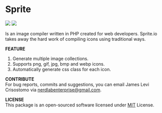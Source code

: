 # Sprite

![](https://img.shields.io/badge/packagist-v1.0.2-informational?style=flat&logo=<LOGO_NAME>&logoColor=white&color=2bbc8a) ![](https://img.shields.io/badge/license-MIT-informational?style=flat&logo=<LOGO_NAME>&logoColor=white&color=2bbc8a)
 
Is an image compiler written in PHP created for web developers. Sprite.io takes away the hard work of compiling icons using traditional ways.

**FEATURE**  
1. Generate multiple image collections.
2. Supports png, gif, jpg, bmp and webp icons.
3. Automatically generate css class for each icon.

**CONTRIBUTE**  
For bug reports, commits and suggestions, you can email James Levi Crisostomo via nerdlabenterprise@gmail.com.


**LICENSE**  
This package is an open-sourced software licensed under [MIT](https://opensource.org/licenses/MIT) License.
